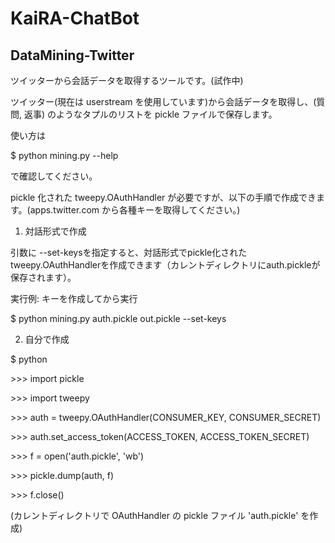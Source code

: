 # KaiRA-ChatBot
## DataMining-Twitter
ツイッターから会話データを取得するツールです。(試作中)

ツイッター(現在は userstream を使用しています)から会話データを取得し、(質問, 返事) のようなタプルのリストを pickle ファイルで保存します。

使い方は

$ python mining.py --help

で確認してください。

pickle 化された tweepy.OAuthHandler が必要ですが、以下の手順で作成できます。(apps.twitter.com から各種キーを取得してください。)

1. 対話形式で作成

引数に --set-keysを指定すると、対話形式でpickle化されたtweepy.OAuthHandlerを作成できます（カレントディレクトリにauth.pickleが保存されます）。

実行例: キーを作成してから実行

$ python mining.py auth.pickle out.pickle --set-keys

2. 自分で作成

$ python

\>\>\> import pickle

\>\>\> import tweepy

\>\>\> auth = tweepy.OAuthHandler(CONSUMER\_KEY, CONSUMER\_SECRET)

\>\>\> auth.set\_access\_token(ACCESS\_TOKEN, ACCESS\_TOKEN\_SECRET)

\>\>\> f = open('auth.pickle', 'wb')

\>\>\> pickle.dump(auth, f)

\>\>\> f.close()

(カレントディレクトリで OAuthHandler の pickle ファイル 'auth.pickle' を作成)
